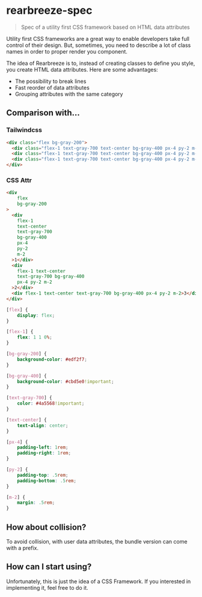 # rearbreeze-spec

> Spec of a utility first CSS framework based on HTML data attributes

Utility first CSS frameworks are a great way to enable developers take full
control of their design. But, sometimes, you need to describe a lot of class
names in order to proper render you component.

The idea of Rearbreeze is to, instead of creating classes to define you style,
you create HTML data attributes. Here are some advantages:

- The possibility to break lines
- Fast reorder of data attributes
- Grouping attributes with the same category

## Comparison with...

### Tailwindcss

```html
<div class="flex bg-gray-200">
  <div class="flex-1 text-gray-700 text-center bg-gray-400 px-4 py-2 m-2">1</div>
  <div class="flex-1 text-gray-700 text-center bg-gray-400 px-4 py-2 m-2">2</div>
  <div class="flex-1 text-gray-700 text-center bg-gray-400 px-4 py-2 m-2">3</div>
</div>
```

### CSS Attr

```html
<div
    flex
    bg-gray-200
>
  <div
    flex-1
    text-center
    text-gray-700
    bg-gray-400
    px-4
    py-2
    m-2
  >1</div>
  <div
    flex-1 text-center
    text-gray-700 bg-gray-400
    px-4 py-2 m-2
  >2</div>
  <div flex-1 text-center text-gray-700 bg-gray-400 px-4 py-2 m-2>3</div>
</div>
```

```css
[flex] {
    display: flex;
}

[flex-1] {
    flex: 1 1 0%;
}

[bg-gray-200] {
    background-color: #edf2f7;
}

[bg-gray-400] {
    background-color: #cbd5e0!important;
}

[text-gray-700] {
    color: #4a5568!important;
}

[text-center] {
    text-align: center;
}

[px-4] {
    padding-left: 1rem;
    padding-right: 1rem;
}

[py-2] {
    padding-top: .5rem;
    padding-bottom: .5rem;
}

[m-2] {
    margin: .5rem;
}
```

## How about collision?

To avoid collision, with user data attributes, the bundle version can
come with a prefix.

## How can I start using?

Unfortunately, this is just the idea of a CSS Framework. If you interested in
implementing it, feel free to do it.
